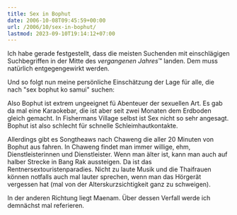 ```yaml
---
title: Sex in Bophut
date: 2006-10-08T09:45:59+00:00
url: /2006/10/sex-in-bophut/
lastmod: 2023-09-10T19:14:12+07:00
---
```

Ich habe gerade festgestellt, dass die meisten Suchenden mit einschlägigen Suchbegriffen in der Mitte des _vergangenen Jahres_&trade; landen. Dem muss natürlich entgegengewirkt werden.

Und so folgt nun meine persönliche Einschätzung der Lage für alle, die nach "sex bophut ko samui" suchen:

Also Bophut ist extrem ungeeignet fü Abenteuer der sexuellen Art. Es gab da mal eine Karaokebar, die ist aber seit zwei Monaten dem Erdboden gleich gemacht. In Fishermans Village selbst ist Sex nicht so sehr angesagt. Bophut ist also schlecht für schnelle Schleimhautkontakte.

Allerdings gibt es Songtheaws nach Chaweng die aller 20 Minuten von Bophut aus fahren. In Chaweng findet man immer willige, ehm, Dienstleisterinnen und Dienstleister. Wenn man älter ist, kann man auch auf halber Strecke in Bang Rak aussteigen. Da ist das Rentnersextouristenparadies. Nicht zu laute Musik und die Thaifrauen können notfalls auch mal lauter sprechen, wenn man das Hörgerät vergessen hat (mal von der Alterskurzsichtigkeit ganz zu schweigen).

In der anderen Richtung liegt Maenam. Über dessen Verfall werde ich demnächst mal referieren.
